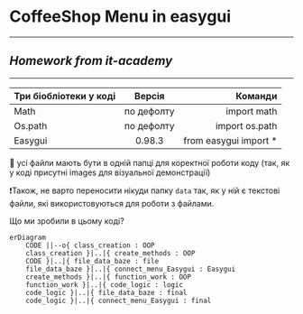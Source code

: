 # CoffeeShop Menu in easygui
____
*Homework from it-academy*
-----------
____
| Три біобліотеки у коді| Версія | Команди|
|----------------|:---------:|----------------:|
| Math | по дефолту | import math |
| Os.path| по дефолту | import os.path |
| Easygui | 0.98.3 | from easygui import * |

:eyes: усі файли мають бути в одній папці для коректної роботи коду
(так, як у коді присутні images для візуальної демонстрації)

:exclamation:Також, не варто переносити нікуди папку `data` так, як у ній є текстові файли, які використовуються для роботи з файлами.

Що ми зробили в цьому коді?

```mermaid
erDiagram
    CODE ||--o{ class_creation : OOP
    class_creation }|..|{ create_methods : OOP
    CODE }|..|{ file_data_baze : file
    file_data_baze }|..|{ connect_menu_Easygui : Easygui
    create_methods }|..|{ function_work : OOP
    function_work }|..|{ code_logic : logic
    code_logic }|..|{ file_data_baze : final
    code_logic }|..|{ connect_menu_Easygui : final
```
